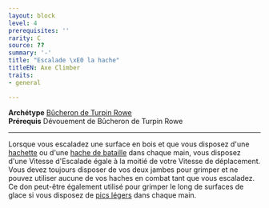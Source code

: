 ```yaml
---
layout: block
level: 4
prerequisites: ''
rarity: C
source: ??
summary: '-'
title: "Escalade \xE0 la hache"
titleEN: Axe Climber
traits:
- general

---
```


<p><span id="ctl00_MainContent_DetailedOutput"><strong>Archétype</strong> <u><a href="https://2e.aonprd.com/Archetypes.aspx?ID=40">Bûcheron de Turpin Rowe</a></u><br><strong>Prérequis</strong> Dévouement de Bûcheron de Turpin Rowe<br></span></p>
<hr>
<p>Lorsque vous escaladez une surface en bois et que vous disposez d'une <a href="https://2e.aonprd.com/Weapons.aspx?ID=27">hachette</a> ou d'une <a href="https://2e.aonprd.com/Weapons.aspx?ID=16">hache de bataille</a> dans chaque main, vous disposez d'une Vitesse d'Escalade égale à la moitié de votre Vitesse de déplacement. Vous devez toujours disposer de vos deux jambes pour grimper et ne pouvez utiliser aucune de vos haches en combat tant que vous escaladez. Ce don peut-être également utilisé pour grimper le long de surfaces de glace si vous disposez de <a href="https://2e.aonprd.com/Weapons.aspx?ID=30">pics légers</a> dans chaque main.&nbsp;</p>